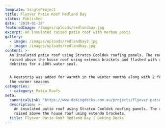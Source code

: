 ```yaml
---
template: SingleProject
title: Flyover Patio Roof Redland Bay
status: Published
date: '2019-01-28'
featuredImage: /images/uploads/redlandbay.jpg
excerpt: An insulated raised patio roof with merbau posts
gallery:
  - image: /images/uploads/redlandbay2.jpg
  - image: /images/uploads/redlandbay.jpg
content: >-
  An insulated patio roof using Stratco Cooldek roofing panels. The roof was
  raised above the house roof using extenda brackets and flashed with rubber
  dektites for a 100% water seal.


  A Heatstrip was added for warmth in the winter months along with 2 fans for
  the warmer seasons
categories:
  - category: Patio Roofs
meta:
  canonicalLink: 'https://www.dekingdecks.com.au/projects/flyover-patio-roof-redland-bay/'
  description: >-
    An insulated patio roof using Stratco Cooldek roofing panels. The roof was
    raised above the house roof using extenda brackets.
  title: Flyover Patio Roof Redland Bay | Deking Decks
---
```


